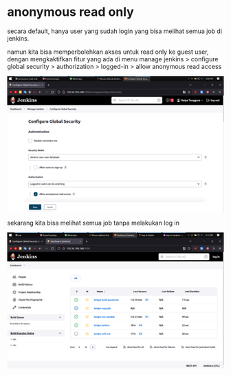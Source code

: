 # anonymous read only

secara default, hanya user yang sudah login yang bisa melihat semua job di jenkins.

namun kita bisa memperbolehkan akses untuk read only ke guest user, dengan mengkaktifkan fitur yang ada di menu manage jenkins > configure global security > authorization > logged-in > allow anonymous read access

![Untitled](anonymous%20read%20only%20228119de932a4099af0d8ec0702b23b0/Untitled.png)

sekarang kita bisa melihat semua job tanpa melakukan log in

![Untitled](anonymous%20read%20only%20228119de932a4099af0d8ec0702b23b0/Untitled%201.png)
